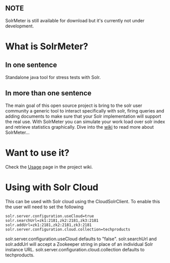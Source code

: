 ## NOTE
SolrMeter is still available for download but it's currently not under development. 

# What is SolrMeter?
## In one sentence
Standalone java tool for stress tests with Solr.

## In more than one sentence
The main goal of this open source project is bring to the solr user community a generic tool to interact specifically with solr, firing queries and adding documents to make sure that your Solr implementation will support the real use.
With SolrMeter you can simulate your work load over solr index and retrieve statistics graphically.
Dive into the [wiki](https://github.com/tflobbe/solrmeter/tree/wiki) to read more about SolrMeter...

# Want to use it?
Check the [Usage](https://github.com/tflobbe/solrmeter/blob/wiki/Usage.md) page in the project wiki.

# Using with Solr Cloud
This can be used with Solr cloud using the CloudSolrClient.  To enable this the user will need to set the following
```text
solr.server.configuration.useCloud=true
solr.searchUrl=zk1:2181,zk2:2181,zk3:2181
solr.addUrl=zk1:2181,zk2:2181,zk3:2181
solr.server.configuration.cloud.collection=techproducts
```

solr.server.configuration.useCloud defaults to "false".  solr.searchUrl and solr.addUrl will accept a Zookeeper string in place of an individual Solr instance URL. solr.server.configuration.cloud.collection defaults to techproducts.